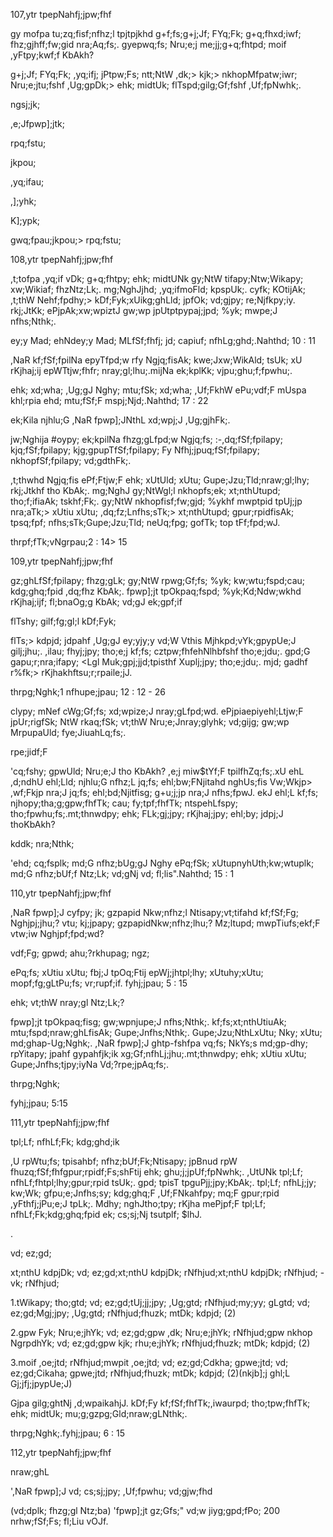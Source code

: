 107,ytr tpepNahfj;jpw;fhf

gy mofpa tu;zq;fisf;nfhz;l tpjtpjkhd g+f;fs;g+j;Jf; FYq;Fk; g+q;fhxd;iwf; fhz;gjhff;fw;gid nra;Aq;fs;. gyepwq;fs; Nru;e;j me;jj;g+q;fhtpd; moif ,yFtpy;kwf;f KbAkh?

g+j;Jf; FYq;Fk; ,yq;ifj; jPtpw;Fs; ntt;NtW ,dk;> kjk;> nkhopMfpatw;iwr; Nru;e;jtu;fshf ,Ug;gpDk;> ehk; midtUk; flTspd;gilg;Gf;fshf ,Uf;fpNwhk;.

ngsj;jk;

,e;Jfpwp];jtk;

rpq;fstu;

jkpou;

,yq;ifau;

,];yhk;

K];ypk;

gwq;fpau;jkpou;> rpq;fstu;

108,ytr tpepNahfj;jpw;fhf

,t;tofpa ,yq;if vDk; g+q;fhtpy; ehk; midtUNk gy;NtW tifapy;Ntw;Wikapy; xw;Wikiaf; fhzNtz;Lk;. mg;NghJjhd; ,yq;ifmoFld; kpspUk;. cyfk; KOtijAk; ,t;thW Nehf;fpdhy;> kDf;Fyk;xUikg;ghLld; jpfOk; vd;gjpy; re;Njfkpy;iy. rkj;JtKk; ePjpAk;xw;wpiztJ gw;wp jpUtptpypaj;jpd; %yk; mwpe;J nfhs;Nthk;.

ey;y Mad; ehNdey;y Mad; MLfSf;fhfj; jd; capiuf; nfhLg;ghd;.Nahthd; 10 : 11

,NaR kf;fSf;fpilNa epyTfpd;w rfy Ngjq;fisAk; kwe;Jxw;WikAld; tsUk; xU rKjhaj;ij epWTtjw;fhfr; nray;gl;lhu;.mijNa ek;kplKk; vjpu;ghu;f;fpwhu;.

ehk; xd;wha; ,Ug;gJ Nghy; mtu;fSk; xd;wha; ,Uf;FkhW ePu;vdf;F mUspa khl;rpia ehd; mtu;fSf;F mspj;Njd;.Nahthd; 17 : 22

ek;Kila njhlu;G ,NaR fpwp];JNthL xd;wpj;J ,Ug;gjhFk;.

jw;Nghija #oypy; ek;kpilNa fhzg;gLfpd;w Ngjq;fs; :-,dq;fSf;fpilapy; kjq;fSf;fpilapy; kjg;gpupTfSf;fpilapy; Fy Nfhj;jpuq;fSf;fpilapy; nkhopfSf;fpilapy; vd;gdthFk;.

,t;thwhd Ngjq;fis ePf;Ftjw;F ehk; xUtUld; xUtu; Gupe;Jzu;Tld;nraw;gl;lhy; rkj;Jtkhf tho KbAk;. mg;NghJ gy;NtWgl;l nkhopfs;ek; xt;nthUtupd; tho;f;ifiaAk; tskhf;Fk;. gy;NtW nkhopfisf;fw;gjd; %ykhf mwptpid tpUj;jp nra;aTk;> xUtiu xUtu; ,dq;fz;Lnfhs;sTk;> xt;nthUtupd; gpur;rpidfisAk; tpsq;fpf; nfhs;sTk;Gupe;Jzu;Tld; neUq;fpg; gofTk; top tFf;fpd;wJ.

thrpf;fTk;vNgrpau;2 : 14> 15

109,ytr tpepNahfj;jpw;fhf

gz;ghLfSf;fpilapy; fhzg;gLk; gy;NtW rpwg;Gf;fs; %yk; kw;wtu;fspd;cau; kdg;ghq;fpid ,dq;fhz KbAk;. fpwp];jt tpOkpaq;fspd; %yk;Kd;Ndw;wkhd rKjhaj;ijf; fl;bnaOg;g KbAk; vd;gJ ek;gpf;if

flTshy; gilf;fg;gl;l kDf;Fyk;

flTs;> kdpjd; jdpahf ,Ug;gJ ey;yjy;y vd;W Vthis Mjhkpd;vYk;gpypUe;J gilj;jhu;. ,ilau; fhyj;jpy; tho;e;j kf;fs; cztpw;fhfehNlhbfshf tho;e;jdu;. gpd;G gapu;r;nra;ifapy; <Lgl Muk;gpj;jjd;tpisthf Xuplj;jpy; tho;e;jdu;. mjd; gadhf r%fk;> rKjhakhftsu;r;rpaile;jJ.

thrpg;Nghk;1 nfhupe;jpau; 12 : 12 - 26

clypy; mNef cWg;Gf;fs; xd;wpize;J nray;gLfpd;wd. ePjpiaepiyehl;Ltjw;F jpUr;rigfSk; NtW rkaq;fSk; vt;thW Nru;e;Jnray;glyhk; vd;gijg; gw;wp MrpupaUld; fye;JiuahLq;fs;.

rpe;jidf;F

'cq;fshy; gpwUld; Nru;e;J tho KbAkh? ,e;j miw$tYf;F tpilfhZq;fs;.xU ehL ,d;ndhU ehl;Lld; njhlu;G nfhz;L jq;fs; ehl;bw;FNjitahd nghUs;fis Vw;Wkjp> ,wf;Fkjp nra;J jq;fs; ehl;bd;Njitfisg; g+u;j;jp nra;J nfhs;fpwJ. ekJ ehl;L kf;fs; njhopy;tha;g;gpw;fhfTk; cau; fy;tpf;fhfTk; ntspehLfspy; tho;fpwhu;fs;.mt;thnwdpy; ehk; FLk;gj;jpy; rKjhaj;jpy; ehl;by; jdpj;J thoKbAkh?

kddk; nra;Nthk;

'ehd; cq;fsplk; md;G nfhz;bUg;gJ Nghy ePq;fSk; xUtupnyhUth;kw;wtuplk; md;G nfhz;bUf;f Ntz;Lk; vd;gNj vd; fl;lis".Nahthd; 15 : 1

110,ytr tpepNahfj;jpw;fhf

,NaR fpwp];J cyfpy; jk; gzpapid Nkw;nfhz;l Ntisapy;vt;tifahd kf;fSf;Fg; Nghjpj;jhu;? vtu; kj;jpapy; gzpapidNkw;nfhz;lhu;? Mz;ltupd; mwpTiufs;ekf;F vtw;iw Nghjpf;fpd;wd?

vdf;Fg; gpwd; ahu;?rkhupag; ngz;

ePq;fs; xUtiu xUtu; fbj;J tpOq;Ftij epWj;jhtpl;lhy; xUtuhy;xUtu; mopf;fg;gLtPu;fs; vr;rupf;if. fyhj;jpau; 5 : 15

ehk; vt;thW nray;gl Ntz;Lk;?

fpwp];jt tpOkpaq;fisg; gw;wpnjupe;J nfhs;Nthk;. kf;fs;xt;nthUtiuAk; mtu;fspd;nraw;ghLfisAk; Gupe;Jnfhs;Nthk;. Gupe;Jzu;NthLxUtu; Nky; xUtu; md;ghap-Ug;Nghk;. ,NaR fpwp];J ghtp-fshfpa vq;fs; NkYs;s md;gp-dhy; rpYitapy; jpahf gypahfjk;ik xg;Gf;nfhLj;jhu;.mt;thnwdpy; ehk; xUtiu xUtu; Gupe;Jnfhs;tjpy;iyNa Vd;?rpe;jpAq;fs;.

thrpg;Nghk;

fyhj;jpau; 5:15

111,ytr tpepNahfj;jpw;fhf

tpl;Lf; nfhLf;Fk; kdg;ghd;ik

,U rpWtu;fs; tpisahbf; nfhz;bUf;Fk;Ntisapy; jpBnud rpW fhuzq;fSf;fhfgpur;rpidf;Fs;shFtij ehk; ghu;j;jpUf;fpNwhk;. ,UtUNk tpl;Lf; nfhLf;fhtpl;lhy;gpur;rpid tsUk;. gpd; tpisT tpguPjj;jpy;KbAk;. tpl;Lf; nfhLj;jy; kw;Wk; gfpu;e;Jnfhs;sy; kdg;ghq;F ,Uf;FNkahfpy; mq;F gpur;rpid ,yFthfj;jPu;e;J tpLk;. Mdhy; nghJtho;tpy; rKjha mePjpf;F tpl;Lf; nfhLf;Fk;kdg;ghq;fpid ek; cs;sj;Nj tsutplf; $lhJ.

.

vd; ez;gd;

xt;nthU kdpjDk; vd; ez;gd;xt;nthU kdpjDk; rNfhjud;xt;nthU kdpjDk; rNfhjud; - vk; rNfhjud;

1.tWikapy; tho;gtd; vd; ez;gd;tUj;jj;jpy; ,Ug;gtd; rNfhjud;my;yy; gLgtd; vd; ez;gd;Mgj;jpy; ,Ug;gtd; rNfhjud;fhuzk; mtDk; kdpjd; (2)

2.gpw Fyk; Nru;e;jhYk; vd; ez;gd;gpw ,dk; Nru;e;jhYk; rNfhjud;gpw nkhop NgrpdhYk; vd; ez;gd;gpw kjk; rhu;e;jhYk; rNfhjud;fhuzk; mtDk; kdpjd; (2)

3.moif ,oe;jtd; rNfhjud;mwpit ,oe;jtd; vd; ez;gd;Cdkha; gpwe;jtd; vd; ez;gd;Cikaha; gpwe;jtd; rNfhjud;fhuzk; mtDk; kdpjd; (2)(nkjb];j ghl;L Gj;jfj;jpypUe;J)

Gjpa gilg;ghtNj ,d;wpaikahjJ. kDf;Fy kf;fSf;fhfTk;,iwaurpd; tho;tpw;fhfTk; ehk; midtUk; mu;g;gzpg;Gld;nraw;gLNthk;.

thrpg;Nghk;.fyhj;jpau; 6 : 15

112,ytr tpepNahfj;jpw;fhf

nraw;ghL

',NaR fpwp];J vd; cs;sj;jpy; ,Uf;fpwhu; vd;gjw;fhd

(vd;dplk; fhzg;gl Ntz;ba) 'fpwp];jt gz;Gfs;" vd;w jiyg;gpd;fPo; 200 nrhw;fSf;Fs; fl;Liu vOJf.